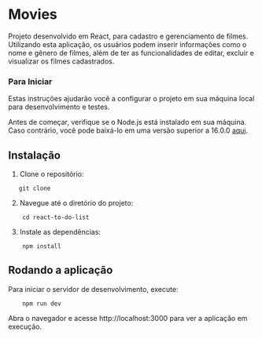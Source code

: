 # Movies

Projeto desenvolvido em React, para cadastro e gerenciamento de filmes. Utilizando esta aplicação, os usuários podem inserir informações como o nome e gênero de filmes, 
além de ter as funcionalidades de editar, excluir e visualizar os filmes cadastrados.

### Para Iniciar 

Estas instruções ajudarão você a configurar o projeto em sua máquina local para desenvolvimento e testes.


Antes de começar, verifique se o Node.js está instalado em sua máquina. Caso contrário, você pode baixá-lo em uma versão superior a 16.0.0 [aqui](https://nodejs.org/).

## Instalação

1. Clone o repositório:

```
   git clone 
```

2. Navegue até o diretório do projeto:

```
    cd react-to-do-list
```

3. Instale as dependências:

```
    npm install
```

## Rodando a aplicação
Para iniciar o servidor de desenvolvimento, execute:

```
    npm run dev
```
Abra o navegador e acesse http://localhost:3000 para ver a aplicação em execução.

